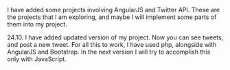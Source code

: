 I have added some projects involving AngularJS and Twitter API. These are the projects that I am exploring, and maybe I will implement some parts of them into my project.

24.10.
I have added updated version of my project. Now you can see tweets, and post a new tweet.
For all this to work, I have used php, alongside with AngularJS and Bootstrap.
In the next version I will try to accomplish this only with JavaScript.
